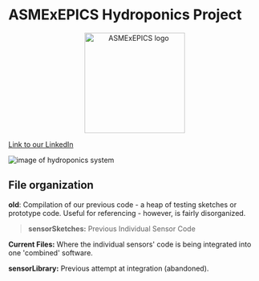 # ASMExEPICS Hydroponics Project

<p align="center">

<img width="200" src="https://media.licdn.com/dms/image/D560BAQFwW6rBg8YVvA/company-logo_200_200/0/1694451275361/epics_asme_logo?e=1721865600&v=beta&t=tUp_dHmxmF_pdD2LWl19tPrMetIb8NqFWKzIC7vqTWs" alt="ASMExEPICS logo">

</p>


[Link to our LinkedIn](https://www.linkedin.com/company/epics-asme/mycompany/)

![image of hydroponics system](https://lh3.googleusercontent.com/pw/AP1GczOmfezHktykE7DhF7ya5pU0RClxrr1yklL1sW7su1Ph09hQiiOMc46UgVRKmXh53VOkpW1xgh8qnbfisSzn6-fcH38Eyx2nUG7mFF-IOtnX77pkr87EZJoA6-1i-yv8TjU5oTOTfnSDWp55FN7ly3QRWvrNaCC9w2yK13MqDwhMD1g93Mw6WaNwt5lNold1GfLoEGnHBJe1JkWxUavtPG5ezP5pHgYcigEb6rzzD2uZ0nbb0YQRJpKTT9syFCWQldtYRhIMsExmCqcM7c2GDIjP-drEheXbh9rch4TOqnVrBdszZkxp3-xoa5RoyXP4O075e1nEw6y-JyNg8snSvDzvm78ySM22cvtcJkLvQZ5F8TFiFyCC8qJVe3N7YStHjw_EfMjjjb-l4axQpZtW0VYC_kP2L-2MiAowacRzJFOY4tV_HvWkrXgn7UzDvcp7N4I4xC6u4NYg_LiHMvDfP-SRo3eip7gTpDBiQKsLr0ZGiuDhND47f2WNWUPvlTIcXachdzhBBL7-OMYgiRq_Kd374657tQuk4UcN3FI0zIUOzPYWZ647co0gv5IA4KNyjYwguMAFldnThzfDOz7IPYiGZp7qFOX7SJCsmItvNOYNfk3A5Dp5-kigBf9dJc9FtrlP-KPMkmGwqPIUg7bEDzCTNfkptMcgOYAO3ToaGSDhkSRfg9qdgvN3sHSByXfEj9sJpQH1Aywk9fbeMhdDVzjiX9mx3dVfiUj4CFmFcO3QEig7glGAVD06fM1YVAxX8ze81p13bX7LU65zZqmbtjH5MXf80Lcko8yX3EGR4y4LGh8VJVnJWnYOK6EiFzkmvpo6n3ky8Nn8SgO7zfKbqoCXFW7R9ezFuC6U5Y4Wsu_vnTT24IGHqgdvdhPgXfVhllzb0VnjvouLOqUynilIfi9vE74P_4QLQYWdcCj92l5PtP1U7K2Q-nvpkH7XRiVJn3tMEJuXjv8UTwjQMGrN82O4_K_kieO00TspL-TUn2mJGNgrFBHYJpLjr_V0mQVjuC81oQ=w491-h655-s-no?authuser=0)


## File organization

**old**: Compilation of our previous code - a heap of testing sketches or prototype code. Useful for referencing - however, is fairly disorganized.
> **sensorSketches:** Previous Individual Sensor Code

**Current Files:** Where the individual sensors' code is being integrated into one 'combined' software.
> 


**sensorLibrary:** Previous attempt at integration (abandoned).


